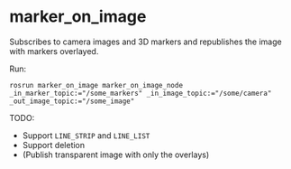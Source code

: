 # marker_on_image

Subscribes to camera images and 3D markers and republishes the image with markers overlayed.

Run:

    rosrun marker_on_image marker_on_image_node _in_marker_topic:="/some_markers" _in_image_topic:="/some/camera" _out_image_topic:="/some_image"

TODO:

* Support `LINE_STRIP` and `LINE_LIST`
* Support deletion
* (Publish transparent image with only the overlays)
